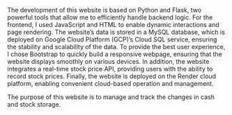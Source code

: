 The development of this website is based on Python and Flask, two powerful tools that allow me to efficiently handle backend logic. For the frontend, I used JavaScript and HTML to enable dynamic interactions and page rendering. The website’s data is stored in a MySQL database, which is deployed on Google Cloud Platform (GCP)’s Cloud SQL service, ensuring the stability and scalability of the data. To provide the best user experience, I chose Bootstrap to quickly build a responsive webpage, ensuring that the website displays smoothly on various devices. In addition, the website integrates a real-time stock price API, providing users with the ability to record stock prices. Finally, the website is deployed on the Render cloud platform, enabling convenient cloud-based operation and management.

The purpose of this website is to manage and track the changes in cash and stock storage.

